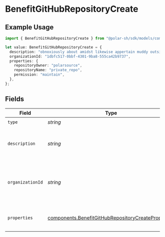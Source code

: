 # BenefitGitHubRepositoryCreate

## Example Usage

```typescript
import { BenefitGitHubRepositoryCreate } from "@polar-sh/sdk/models/components/benefitgithubrepositorycreate.js";

let value: BenefitGitHubRepositoryCreate = {
  description: "obnoxiously about amidst likewise appertain muddy outside",
  organizationId: "1dbfc517-0bbf-4301-9ba8-555ca42b9737",
  properties: {
    repositoryOwner: "polarsource",
    repositoryName: "private_repo",
    permission: "maintain",
  },
};
```

## Fields

| Field                                                                                                                    | Type                                                                                                                     | Required                                                                                                                 | Description                                                                                                              | Example                                                                                                                  |
| ------------------------------------------------------------------------------------------------------------------------ | ------------------------------------------------------------------------------------------------------------------------ | ------------------------------------------------------------------------------------------------------------------------ | ------------------------------------------------------------------------------------------------------------------------ | ------------------------------------------------------------------------------------------------------------------------ |
| `type`                                                                                                                   | *string*                                                                                                                 | :heavy_check_mark:                                                                                                       | N/A                                                                                                                      |                                                                                                                          |
| `description`                                                                                                            | *string*                                                                                                                 | :heavy_check_mark:                                                                                                       | The description of the benefit. Will be displayed on products having this benefit.                                       |                                                                                                                          |
| `organizationId`                                                                                                         | *string*                                                                                                                 | :heavy_minus_sign:                                                                                                       | The ID of the organization owning the benefit. **Required unless you use an organization token.**                        | 1dbfc517-0bbf-4301-9ba8-555ca42b9737                                                                                     |
| `properties`                                                                                                             | [components.BenefitGitHubRepositoryCreateProperties](../../models/components/benefitgithubrepositorycreateproperties.md) | :heavy_check_mark:                                                                                                       | Properties to create a benefit of type `github_repository`.                                                              |                                                                                                                          |